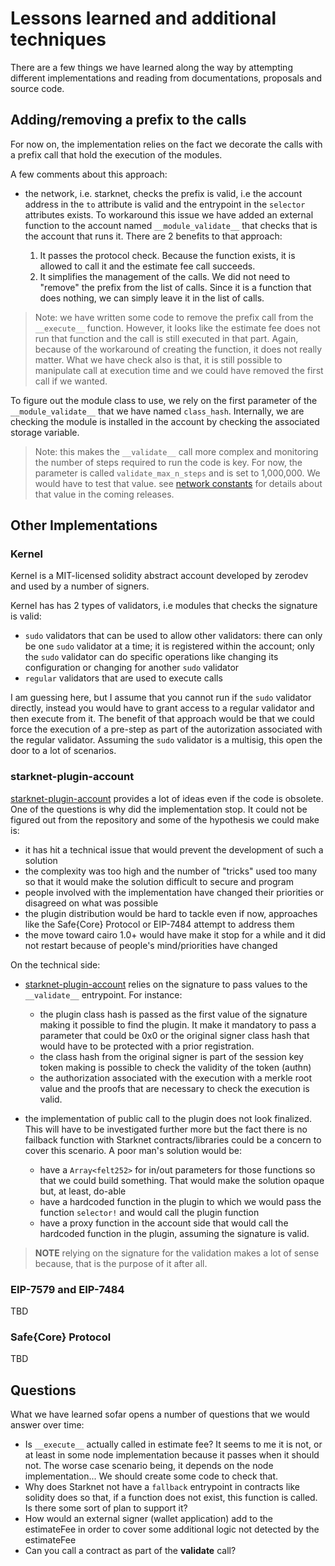 # Lessons learned and additional techniques

There are a few things we have learned along the way by attempting different
implementations and reading from documentations, proposals and source code.

## Adding/removing a prefix to the calls

For now on, the implementation relies on the fact we decorate the calls with
a prefix call that hold the execution of the modules.

A few comments about this approach:
- the network, i.e. starknet, checks the prefix is valid, i.e the account
  address in the `to` attribute is valid and the entrypoint in the `selector`
  attributes exists. To workaround this issue we have added an external function
  to the account named `__module_validate__` that checks that is the account
  that runs it. There are 2 benefits to that approach:

  1. It passes the protocol check. Because the function exists, it is allowed
     to call it and the estimate fee call succeeds.
  2. It simplifies the management of the calls. We did not need to "remove" the
     prefix from the list of calls. Since it is a function that does nothing,
     we can simply leave it in the list of calls.

> Note: we have written some code to remove the prefix call from the
> `__execute__` function. However, it looks like the estimate fee does not
> run that function and the call is still executed in that part. Again,
> because of the workaround of creating the function, it does not really
> matter. What we have check also is that, it is still possible to manipulate
> call at execution time and we could have removed the first call if we
> wanted.

To figure out the module class to use, we rely on the first parameter of the
`__module_validate__` that we have named `class_hash`. Internally, we are
checking the module is installed in the account by checking the associated
storage variable.

> Note: this makes the `__validate__` call more complex and monitoring the
> number of steps required to run the code is key. For now, the parameter
> is called `validate_max_n_steps` and is set to 1,000,000. We would have
> to test that value. see
> [network constants](https://github.com/starkware-libs/blockifier/blob/main/crates/blockifier/resources/versioned_constants.json)
> for details about that value in the coming releases.

## Other Implementations

### Kernel

Kernel is a MIT-licensed solidity abstract account developed by zerodev and used
by a number of signers.

Kernel has has 2 types of validators, i.e modules that checks the signature is
valid:
- `sudo` validators that can be used to allow other validators: there can only
  be one `sudo` validator at a time; it is registered within the account; only
  the `sudo` validator can do specific operations like changing its
  configuration or changing for another `sudo` validator
- `regular` validators that are used to execute calls

I am guessing here, but I assume that you cannot run if the `sudo` validator
directly, instead you would have to grant access to a regular validator and then
execute from it. The benefit of that approach would be that we could force the
execution of a pre-step as part of the autorization associated with the regular
validator. Assuming the `sudo` validator is a multisig, this open the door to
a lot of scenarios.

### starknet-plugin-account

[starknet-plugin-account](https://github.com/argentlabs/starknet-plugin-account)
provides a lot of ideas even if the code is obsolete. One of the questions is
why did the implementation stop. It could not be figured out from the repository
and some of the hypothesis we could make is:

- it has hit a technical issue that would prevent the development of such a
  solution
- the complexity was too high and the number of "tricks" used too many so that
  it would make the solution difficult to secure and program
- people involved with the implementation have changed their priorities or
  disagreed on what was possible
- the plugin distribution would be hard to tackle even if now, approaches like
  the Safe{Core} Protocol or EIP-7484 attempt to address them
- the move toward cairo 1.0+ would have make it stop for a while and it did not
  restart because of people's mind/priorities have changed

On the technical side:

- [starknet-plugin-account](https://github.com/argentlabs/starknet-plugin-account)
  relies on the signature to pass values to the `__validate__` entrypoint. For
  instance:
  - the plugin class hash is passed as the first value of the signature making
    it possible to find the plugin. It make it mandatory to pass a parameter
    that could be 0x0 or the original signer class hash that would have to be
    protected with a prior registration.
  - the class hash from the original signer is part of the session key token
    making is possible to check the validity of the token (authn)
  - the authorization associated with the execution with a merkle root value and
    the proofs that are necessary to check the execution is valid.

- the implementation of public call to the plugin does not look finalized. This
  will have to be investigated further more but the fact there is no failback
  function with Starknet contracts/libraries could be a concern to cover this
  scenario. A poor man's solution would be:
  - have a `Array<felt252>` for in/out parameters for those functions so that
    we could build something. That would make the solution opaque but, at least,
    do-able
  - have a hardcoded function in the plugin to which we would pass the function
    `selector!` and would call the plugin function
  - have a proxy function in the account side that would call the hardcoded
    function in the plugin, assuming the signature is valid.

> **NOTE** relying on the signature for the validation makes a lot of sense
> because, that is the purpose of it after all.

### EIP-7579 and EIP-7484

TBD

### Safe{Core} Protocol

TBD

## Questions

What we have learned sofar opens a number of questions that we would answer over
time:
- Is `__execute__` actually called in estimate fee? It seems to me it is not, or
  at least in some node implementation because it passes when it should not. The
  worse case scenario being, it depends on the node implementation... We should
  create some code to check that. 
- Why does Starknet not have a `fallback` entrypoint in contracts like solidity
  does so that, if a function does not exist, this function is called. Is there
  some sort of plan to support it?
- How would an external signer (wallet application) add to the estimateFee in
  order to cover some additional logic not detected by the estimateFee
- Can you call a contract as part of the __validate__ call?
